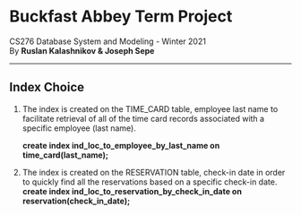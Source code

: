 # Buckfast Abbey Term Project

CS276 Database System and Modeling - Winter 2021  
By **Ruslan Kalashnikov &amp; Joseph Sepe**

---

## Index Choice

1. The index is created on the TIME_CARD table, employee last name to facilitate retrieval of all of the time card records associated with a specific employee (last name).

   **create index ind_loc_to_employee_by_last_name on time_card(last_name);** 

2. The index is created on the RESERVATION table, check-in date in order to quickly find all the reservations based on a specific check-in date.
   **create index ind_loc_to_reservation_by_check_in_date on reservation(check_in_date);**